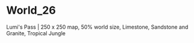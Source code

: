 # World_26
Lumi's Pass | 250 x 250 map, 50% world size, Limestone, Sandstone and Granite, Tropical Jungle
